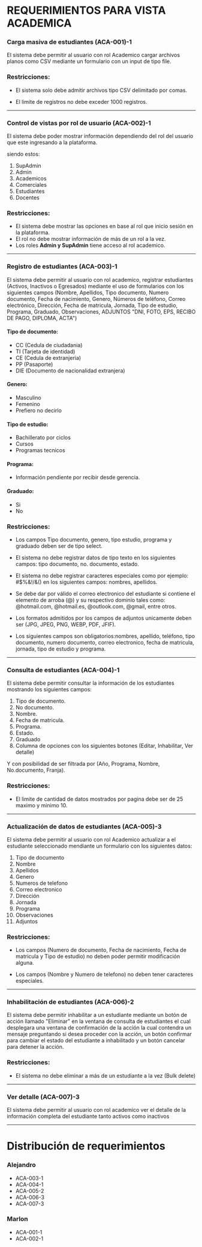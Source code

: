 # REQUERIMIENTOS PARA VISTA ACADEMICA

### Carga masiva de estudiantes (ACA-001)-1
El sistema debe permitir al usuario con rol Academico cargar archivos planos como CSV mediante un formulario con un input de tipo file.

### Restricciones: 
- El sistema solo debe admitir archivos tipo CSV delimitado por comas.

- El limite de registros no debe exceder 1000 registros.

---
### Control de vistas por rol de usuario (ACA-002)-1
El sistema debe poder mostrar información dependiendo del rol del usuario que este ingresando a la plataforma.

siendo estos:

1. SupAdmin
2. Admin
3. Academicos
4. Comerciales
5. Estudiantes 
6. Docentes 

### Restricciones:
- El sistema debe mostrar las opciones en base al rol que inicio sesión en la plataforma.
- El rol no debe mostrar información de más de un rol a la vez.
- Los roles **Admin y SupAdmin** tiene acceso al rol academico.
---
### Registro de estudiantes (ACA-003)-1

El sistema debe permitir al usuario con rol academico, registrar estudiantes (Activos, Inactivos o Egresados) mediante el uso de formularios con los siguientes campos (Nombre, Apellidos, Tipo documento, Numero documento, Fecha de nacimiento, Genero, Números de teléfono, Correo electrónico, Dirección, Fecha de matricula, Jornada, Tipo de estudio, Programa, Graduado, Observaciones, ADJUNTOS "DNI, FOTO, EPS, RECIBO DE PAGO, DIPLOMA, ACTA")

#### Tipo de documento:
 - CC (Cedula de ciudadania)
 - TI (Tarjeta de identidad)
 - CE (Cedula de extranjeria)
 - PP (Pasaporte)
 - DIE (Documento de nacionalidad extranjera)

#### Genero:
- Masculino
- Femenino
- Prefiero no decirlo

#### Tipo de estudio:
- Bachillerato por ciclos
- Cursos
- Programas tecnicos

#### Programa:
- Información pendiente por recibir desde gerencia.

#### Graduado:
- Si
- No


### Restricciones:
- Los campos Tipo documento, genero, tipo estudio, programa y graduado deben ser de tipo select.

- El sistema no debe registrar datos de tipo texto en los siguientes campos: tipo documento, no. documento, estado.

- El sistema no debe registrar caracteres especiales como por ejemplo: #$%&!/&() en los siguientes campos: nombres, apellidos.

- Se debe dar por válido el correo electronico del estudiante si contiene el elemento de arroba (@) y su respectivo dominio tales como: @hotmail.com, @hotmail.es, @outlook.com, @gmail, entre otros.

- Los formatos admitidos por los campos de adjuntos unicamente deben ser (JPG, JPEG, PNG, WEBP, PDF, JFIF).

- Los siguientes campos son obligatorios:nombres, apellido, teléfono, tipo documento, numero documento, correo electronico, fecha de matricula, jornada, tipo de estudio y programa.
---
### Consulta de estudiantes (ACA-004)-1

El sistema debe permitir consultar la información de los estudiantes mostrando los siguientes campos:

1. Tipo de documento.
2. No documento.
3. Nombre.
4. Fecha de matricula.
5. Programa.
6. Estado.
7. Graduado
8. Columna de opciones con los siguientes botones (Editar, Inhabilitar, Ver detalle)

Y con posibilidad de ser filtrada por (Año, Programa, Nombre, No.documento, Franja).

### Restricciones:

- El limite de cantidad de datos mostrados por pagina debe ser de 25 maximo y minimo 10.
---
### Actualización de datos de estudiantes (ACA-005)-3

El sistema debe permitir al usuario con rol Academico actualizar a el estudiante seleccionado mendiante un formulario con los siguientes datos:

1. Tipo de documento
2. Nombre
3. Apellidos
4. Genero
5. Numeros de telefono
6. Correo electronico
7. Dirección
8. Jornada
9. Programa
10. Observaciones
11. Adjuntos

### Restricciones: 
- Los campos (Numero de documento, Fecha de nacimiento, Fecha de matricula y Tipo de estudio) no deben poder permitir modificación alguna.

- Los campos (Nombre y Numero de telefono) no deben tener caracteres especiales.

---
### Inhabilitación de estudiantes (ACA-006)-2

El sistema debe permitir inhabilitar a un estudiante mediante un botón de acción llamado "Eliminar" en la ventana de consulta de estudiantes el cual desplegara una ventana de confirmación de la acción la cual contendra un mensaje preguntando si desea proceder con la acción, un botón confirmar para cambiar el estado del estudiante a inhabilitado y un botón cancelar para detener la acción.

### Restricciones:

- El sistema no debe eliminar a más de un estudiante a la vez (Bulk delete)
---
### Ver detalle (ACA-007)-3 

El sistema debe permitir al usuario con rol academico ver el detalle de la información completa del estudiante tanto activos como inactivos

---


# Distribución de requerimientos

### Alejandro

- ACA-003-1
- ACA-004-1
- ACA-005-2
- ACA-006-3
- ACA-007-3

### Marlon

- ACA-001-1
- ACA-002-1